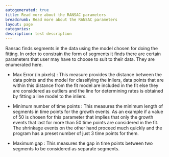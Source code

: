 ```yaml
---
autogenerated: true
title: Read more about the RANSAC parameters
breadcrumb: Read more about the RANSAC parameters
layout: page
categories: 
description: test description
---
```


Ransac finds segments in the data using the model chosen for doing the fitting. In order to constrain the form of segments it finds there are certain parameters that user may have to choose to suit to their data. They are enumerated here.

-   Max Error (in pixels) : This measure provides the distance between the data points and the model for classifying the inliers, data points that are within this distance from the fit model are included in the fit else they are considered as outliers and the line for determining rates is obtained by fitting a line model to the inliers.

<!-- -->

-   Minimum number of time points : This measures the minimum length of segments in time points for the growth events. As an example if a value of 50 is chosen for this parameter that implies that only the growth events that last for more than 50 time points are considered in the fit. The shrinkage events on the other hand proceed much quickly and the program has a preset number of just 3 time points for them.

<!-- -->

-   Maximum gap : This measures the gap in time points between two segments to be considered as separate segments.

